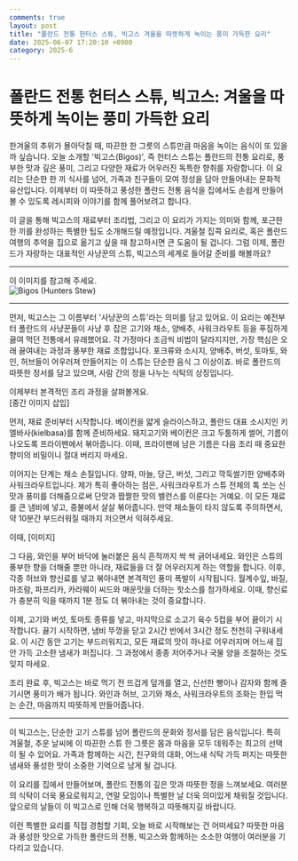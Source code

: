 ```yaml
---
comments: true
layout: post
title: "폴란드 전통 헌터스 스튜, 빅고스 겨울을 따뜻하게 녹이는 풍미 가득한 요리"
date: 2025-06-07 17:20:10 +0900
category: 2025-6
---
```


# 폴란드 전통 헌터스 스튜, 빅고스: 겨울을 따뜻하게 녹이는 풍미 가득한 요리

한겨울의 추위가 몰아닥칠 때, 따끈한 한 그릇의 스튜만큼 마음을 녹이는 음식이 또 있을까 싶습니다. 오늘 소개할 '빅고스(Bigos)', 즉 헌터스 스튜는 폴란드의 전통 요리로, 풍부한 맛과 깊은 풍미, 그리고 다양한 재료가 어우러진 독특한 향취를 자랑합니다. 이 요리는 단순한 한 끼 식사를 넘어, 가족과 친구들이 모여 정성을 담아 만들어내는 문화적 유산입니다. 이제부터 이 따뜻하고 풍성한 폴란드 전통 음식을 집에서도 손쉽게 만들어볼 수 있도록 레시피와 이야기를 함께 풀어보려고 합니다.

이 글을 통해 빅고스의 재료부터 조리법, 그리고 이 요리가 가지는 의미와 함께, 포근한 한 끼를 완성하는 특별한 팁도 소개해드릴 예정입니다. 겨울철 집콕 요리로, 혹은 폴란드 여행의 추억을 집으로 옮기고 싶을 때 참고하시면 큰 도움이 될 겁니다. 그럼 이제, 폴란드가 자랑하는 대표적인 사냥꾼의 스튜, 빅고스의 세계로 들어갈 준비를 해볼까요?

---

이 이미지를 참고해 주세요.  
![Bigos (Hunters Stew)](https://www.themealdb.com/images/media/meals/md8w601593348504.jpg)  

---

먼저, 빅고스는 그 이름부터 '사냥꾼의 스튜'라는 의미를 담고 있어요. 이 요리는 예전부터 폴란드의 사냥꾼들이 사냥 후 잡은 고기와 채소, 양배추, 사워크라우트 등을 푸짐하게 끓여 먹던 전통에서 유래했어요. 각 가정마다 조금씩 비법이 달라지지만, 가장 핵심은 오래 끓여내는 과정과 풍부한 재료 조합입니다. 포크류와 소시지, 양배추, 버섯, 토마토, 와인, 허브들이 어우러져 만들어지는 이 스튜는 단순한 음식 그 이상이죠. 바로 폴란드의 따뜻한 정서를 담고 있으며, 사람 간의 정을 나누는 식탁의 상징입니다.

이제부터 본격적인 조리 과정을 살펴볼게요.  
[중간 이미지 삽입]  

먼저, 재료 준비부터 시작합니다. 베이컨을 얇게 슬라이스하고, 폴란드 대표 소시지인 키엘바사(kielbasa)를 함께 준비하세요. 돼지고기와 베이컨은 크고 두툼하게 썰어, 기름이 나오도록 프라이팬에서 볶아줍니다. 이때, 프라이팬에 남은 기름은 다음 조리 때 중요한 향미의 비밀이니 절대 버리지 마세요.  

이어지는 단계는 채소 손질입니다. 양파, 마늘, 당근, 버섯, 그리고 깍둑썰기한 양배추와 사워크라우트입니다. 제가 특히 좋아하는 점은, 사워크라우트가 스튜 전체의 톡 쏘는 신맛과 풍미를 더해줌으로써 단맛과 짭짤한 맛의 밸런스를 이룬다는 거예요. 이 모든 재료를 큰 냄비에 넣고, 중불에서 살살 볶아줍니다. 만약 채소들이 타지 않도록 주의하면서, 약 10분간 부드러워질 때까지 저으면서 익혀주세요.  

이때, [이미지]  

그 다음, 와인을 부어 바닥에 눌러붙은 음식 흔적까지 싹 싹 긁어내세요. 와인은 스튜의 풍부한 향을 더해줄 뿐만 아니라, 재료들을 더 잘 어우러지게 하는 역할을 합니다. 이후, 각종 허브와 향신료를 넣고 볶아내면 본격적인 풍미 폭발이 시작됩니다. 월계수잎, 바질, 마조람, 파프리카, 카라웨이 씨드와 매운맛을 더하는 핫소스를 첨가하세요. 이때, 향신료가 충분히 익을 때까지 1분 정도 더 볶아내는 것이 중요합니다.  

이제, 고기와 버섯, 토마토 종류를 넣고, 마지막으로 소고기 육수 5컵을 부어 끓이기 시작합니다. 끓기 시작하면, 냄비 뚜껑을 닫고 2시간 반에서 3시간 정도 천천히 구워내세요. 이 시간 동안 고기는 부드러워지고, 모든 재료의 맛이 하나로 어우러지며 어느새 집안 가득 고소한 냄새가 퍼집니다. 그 과정에서 종종 저어주거나 국물 양을 조절하는 것도 잊지 마세요.  

조리 완료 후, 빅고스는 바로 먹기 전 뜨겁게 덮개를 열고, 신선한 빵이나 감자와 함께 즐기시면 풍미가 배가 됩니다. 와인과 허브, 고기와 채소, 사워크라우트의 조화는 한입 먹는 순간, 마음까지 따뜻하게 만들어줍니다.  

---

이 빅고스는, 단순한 고기 스튜를 넘어 폴란드의 문화와 정서를 담은 음식입니다. 특히 겨울철, 추운 날씨에 이 따끈한 스튜 한 그릇은 몸과 마음을 모두 데워주는 최고의 선택이 될 수 있어요. 가족과 함께하는 시간, 친구와의 대화, 어느새 식탁 가득 퍼지는 따뜻한 냄새와 풍성한 맛이 소중한 기억으로 남게 될 겁니다.  

이 요리를 집에서 만들어보며, 폴란드 전통의 깊은 맛과 따뜻한 정을 느껴보세요. 여러분의 식탁이 더욱 풍요로워지고, 연말 모임이나 특별한 날 더욱 의미있게 채워질 것입니다. 앞으로의 날들이 이 빅고스로 인해 더욱 행복하고 따뜻해지길 바랍니다.  

이런 특별한 요리를 직접 경험할 기회, 오늘 바로 시작해보는 건 어떠세요? 따뜻한 마음과 풍성한 맛으로 가득한 폴란드의 전통, 빅고스와 함께하는 소소한 여행이 여러분을 기다리고 있습니다.